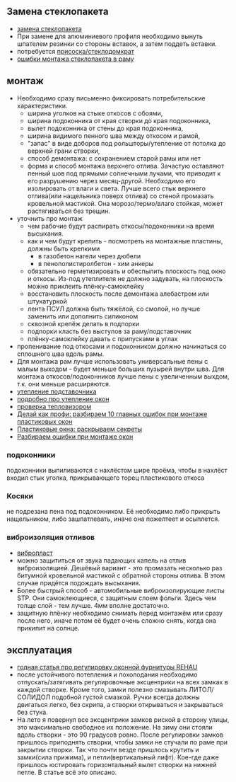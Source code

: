 
## Замена стеклопакета

  * [замена стеклопакета](https://www.rmnt.ru/story/windows/1009626.htm)
  * При замене для алюминиевого профиля необходимо вынуть шпателем резинки со стороны вставок, а затем поддеть вставки.
  * потребуется [присоска/стеклодомкрат](http://www.vseinstrumenti.ru/silovaya-tehnika/gruzopodemnoe-oborudovanie/prisoski-dlya-stekla/sparta/dvojnoj-875155/)
  * [ошибки монтажа стеклопакета в раму](https://www.youtube.com/watch?v=c2isSphl_4k)

## монтаж

 * Необходимо сразу письменно фиксировать потребительские характеристики. 
	 * ширина уголков на стыке откосов с обоями, 
	 * ширина подоконника от края створки до края подоконника, 
	 * вылет подоконника от стены до края подоконника, 
	 * ширина видимого пенного шва между откосом и рамой, 
	 * "запас" в виде доборов под рольшторы/утепление от потолка до верхней грани створки, 
	 * способ демонтажа: с сохранением старой рамы или нет
	 * форма и способ монтажа верхнего отлива. Зачастую оставляют пенный шов под прямыми солнечными лучами, что приводит к его разрушению через месяц-другой. Необходимо его изолировать от влаги и света. Лучше всего стык верхнего отлива(или нащельника поверх отлива) со стеной промазать кровельной мастикой. Она морозо/термо/влаго стойкая, может растягиваться без трещин.
 * уточнить про монтаж
  	 * чем рабочие будут распирать откосы/подоконники на время высыхания.
	 * как и чем будут крепить - посмотреть на монтажные пластины, должны быть крепкими
	 	 * в газобетон нагели через дюбели
		 * в пенополистиролбетон - хим анкеры
	 * обязательно герметизировать и обеспылить плоскость под окно и откосы. Из-под утеплителя не должно задувать, на плоскость можно приклеить плёнку-самоклейку
	 * восстановить плоскость после демонтажа алебастром или штукатуркой
	 * лента ПСУЛ должна быть тяжёлой, со смолой, но лучше заменить или дополнить силиконом
	 * сквозной крепёж делать в подпорки
	 * подпорки класть без выступов за раму/подставочник
	 * плёнку-самоклейку давать с припусками в углах
  * пропенивание под откосами и подоконником должно начинаться со сплошного шва вдоль рамы. 
  * Для монтажа рам лучше использовать универсальные пены с малым выходом - будет меньше больших пузырей внутри шва. Для монтажа откосов/подоконников лучше пены с увеличенным выхдом, т.к. они меньше расширяются.
  * [утепление подставочника](https://www.youtube.com/watch?v=xTCTzGtFwkk)
  * [подробно про утепление окон](https://www.youtube.com/watch?v=yzUuXiqlJ_M)
  * [проверка тепловизором](https://youtu.be/cCEh3CjeJXc?t=808)
  * [Делай как профи: разбираем 10 главных ошибок при монтаже пластиковых окон](https://www.youtube.com/watch?v=nH1tBbYqWkk)
  * [Пластиковые окна: раскрываем секреты ](https://www.youtube.com/watch?v=FRW_cvFrVGc&t=610s)
  * [Разбираем ошибки при монтаже окон](https://www.youtube.com/watch?v=A40FMbcrejQ)

### подоконники

подоконники выпиливаются с нахлёстом шире проёма, чтобы в нахлёст входил стык уголка, прикрывающего торец пластикового откоса

### Косяки

не подрезана пена под подоконником. Её необходимо либо прикрыть нащельником, либо зашпатлевать, иначе она пожелтеет и осыплется.

### виброизоляция отливов

 * [вибропласт](http://stp-moscow.ru/products/vibropolgoschayuschij-material-stp-bimast-standart)
 * можно защититься от звука падающих капель на отлив виброизоляцией. Дешёвый вариант - это промазать несколько раз битумной кровельной мастикой с обратной стороны отлива. В этом случае придётся подождать высыхания. 
 * Более быстрый способ - автомобильные виброизолирующие листы STP. Они самоклеющиеся, с защитным слоем фольги. Здесь чем толще слой - тем лучше. 4мм вполне достаточно.
 * защитную плёнку необходимо снимать перед монтажём или сразу после него, иначе потом её будет очень сложно снять, когда она прикипит на солнце.

## эксплуатация

 * [годная статья про регулировку оконной фурнитуры REHAU](http://vse-postroim-sami.ru/materials/windows-doors/4987_regulirovka-plastikovyx-okon-rehau/)
 * после устойчивого потепления и похолодания необходимо отпускать/затягивать регулировочные эксцентрики на всех замках в каждой створке. Кроме того, замки полезно смазывать ЛИТОЛ/СОЛИДОЛ подобной густой смазкой. Ручки всегда должны двигаться легко, без скрипа, а створки открываться и закрываться без стука.
 * На лето я повернул все эксцентрики замков риской в сторону улицы, это максимально свободное их положение. На зиму они стояли вдоль створки - это 90 градусов ровно. После регулировки замков пришлось приподнять створки, чтобы замки не стучали по раме при закрытии створки. Так что почти везде пришлось крутить и замки(сила прижима), и петли(вертикальный лифт). Кое-где даже пришлось юстировать горизонтальный вылет створки на нижней петле. В статье всё это описано. 
